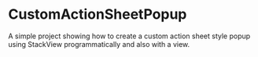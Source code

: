 # CustomActionSheetPopup


A simple project showing how to create a custom action sheet style popup using StackView programmatically and also with a view.
